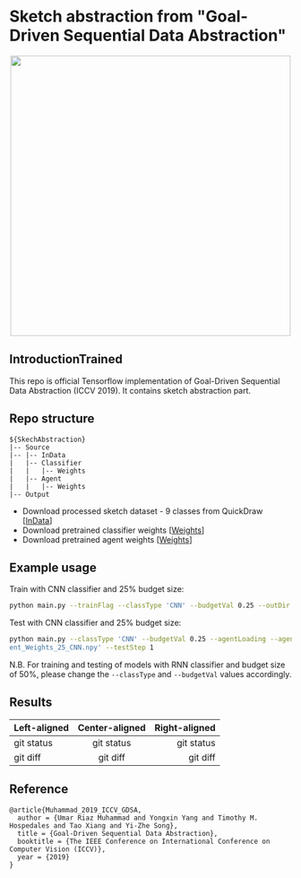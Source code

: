 # Sketch abstraction from "Goal-Driven Sequential Data Abstraction"

<p align="center">
<img src="https://umarriaz.org/wp-content/uploads/2019/10/Preview-ICCV19.png" width="500">
</p>

## IntroductionTrained

This repo is official Tensorflow implementation of Goal-Driven Sequential Data Abstraction (ICCV 2019). It contains sketch abstraction part.

## Repo structure
```
${SkechAbstraction}
|-- Source
|-- |-- InData
|   |-- Classifier
|   |   |-- Weights
|   |-- Agent
|   |   |-- Weights
|-- Output
```
* Download processed sketch dataset - 9 classes from QuickDraw [[InData](https://drive.google.com/file/d/1zEQTM3a8a9EOXXdpgRl9hB6574YgC3Xm/view?usp=sharing)]
* Download pretrained classifier weights [[Weights](https://drive.google.com/drive/folders/1qULg2XieNYa_aI4pyK5YxX_4WPdHlNCc?usp=sharing)]
* Download pretrained agent weights [[Weights](https://drive.google.com/drive/folders/16MIflRh_iDrFKRbgVH19VzFic2-YXN9q?usp=sharing)]

## Example usage
Train with CNN classifier and 25% budget size:
```bash
python main.py --trainFlag --classType 'CNN' --budgetVal 0.25 --outDir './Output/RNN-25/'
```
Test with CNN classifier and 25% budget size:
```bash
python main.py --classType 'CNN' --budgetVal 0.25 --agentLoading --agentLoadingFile './Source/Agent/Weights/Ag
ent_Weights_25_CNN.npy' --testStep 1
```

N.B. For training and testing of models with RNN classifier and budget size of 50%, please change the `--classType` and `--budgetVal` values accordingly.

## Results

| Left-aligned | Center-aligned | Right-aligned |
| :---         |     :---:      |          ---: |
| git status   | git status     | git status    |
| git diff     | git diff       | git diff      |

## Reference
```
@article{Muhammad_2019_ICCV_GDSA,
  author = {Umar Riaz Muhammad and Yongxin Yang and Timothy M. Hospedales and Tao Xiang and Yi-Zhe Song},
  title = {Goal-Driven Sequential Data Abstraction},
  booktitle = {The IEEE Conference on International Conference on Computer Vision (ICCV)},
  year = {2019}
}
```
